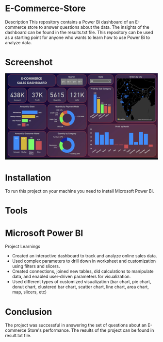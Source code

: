 # E-Commerce-Store

Description
This repository contains a Power Bi dashboard of an E-commerce store to answer questions about the data. The insights of the dashboard can be found in the results.txt file. This repository can be used as a starting point for anyone who wants to learn how to use Power Bi to analyze data.

# Screenshot

![image alt](https://github.com/yash7586/E-Commerce-Store/blob/main/Dashboard%20Preview.png)


# Installation

To run this project on your machine you need to install Microsoft Power Bi.

# Tools

# Microsoft Power BI

Project Learnings
* Created an interactive dashboard to track and analyze online sales data.
* Used complex parameters to drill down in worksheet and customization using filters and slicers.
* Created connections, joined new tables, did calculations to manipulate data, and enabled user-driven parameters for visualization.
* Used different types of customized visualization (bar chart, pie chart, donut chart, clustered bar chart, scatter chart, line chart, area chart, map, slicers, etc)

# Conclusion

The project was successful in answering the set of questions about an E-commerce Store's performance. The results of the project can be found in result.txt file.
